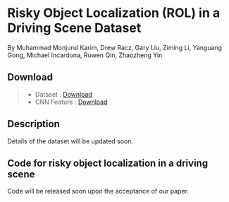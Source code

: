 # Risky Object Localization (ROL) in a Driving Scene Dataset

By Muhammad Monjurul Karim, Drew Racz, Gary Liu, Ziming Li, Yanguang Gong, Michael Incardona, Ruwen Qin, Zhaozheng Yin

## Download
> * Dataset : [Download](https://drive.google.com/drive/folders/164J2F4aI4DpZEEgIUZlvabOMVxWxP2O9?usp=sharing)  
> * CNN Feature : [Download](https://drive.google.com/drive/folders/1RY5IbqBS4sBhlWdoya6AEp3RIrRu_G48?usp=sharing)

## Description
Details of the dataset will be updated soon.

## Code for risky object localization in a driving scene
Code will be released soon upon the acceptance of our paper.

